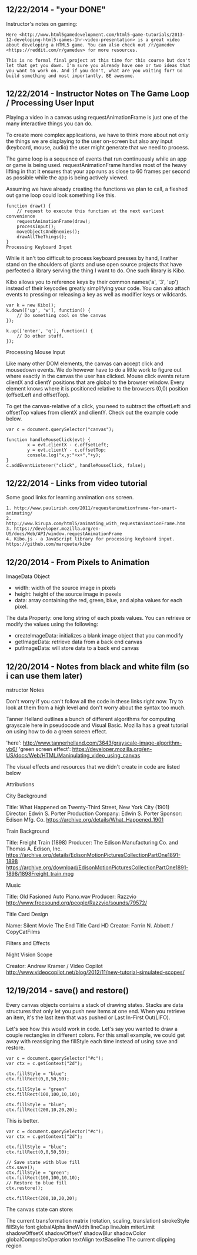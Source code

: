 
## 12/22/2014 - "your DONE"
Instructor's notes on gaming:

	Here <http://www.html5gamedevelopment.com/html5-game-tutorials/2013-12-developing-html5-games-1hr-video-presentation> is a great video about developing a HTML5 game. You can also check out /r/gamedev <https://reddit.com/r/gamedev> for more resources.

	This is no formal final project at this time for this course but don't let that get you down. I'm sure you already have one or two ideas that you want to work on. And if you don't, what are you waiting for? Go build something and most importantly, BE awesome.

## 12/22/2014 - Instructor Notes on The Game Loop / Processing User Input

Playing a video in a canvas using requestAnimationFrame is just one of the many interactive things you can do.

To create more complex applications, we have to think more about not only the things we are displaying to the user on-screen but also any input (keyboard, mouse, audio) the user might generate that we need to process.

The game loop is a sequence of events that run continuously while an app or game is being used. requestAnimationFrame handles most of the heavy lifting in that it ensures that your app runs as close to 60 frames per second as possible while the app is being actively viewed.

Assuming we have already creating the functions we plan to call, a fleshed out game loop could look something like this.

	function draw() {
	    // request to execute this function at the next earliest convenience
	    requestAnimationFrame(draw);
	    processInput();
	    moveObjectsAndEnemies();
	    drawAllTheThings();
	}
	Processing Keyboard Input

While it isn't too difficult to process keyboard presses by hand, I rather stand on the shoulders of giants and use open source projects that have perfected a library serving the thing I want to do. One such library is Kibo.

Kibo allows you to reference keys by their common names('a', '3', 'up') instead of their keycodes greatly simplifying your code. You can also attach events to pressing or releasing a key as well as modifier keys or wildcards.

	var k = new Kibo();
	k.down(['up', 'w'], function() {
	    // Do something cool on the canvas
	});

	k.up(['enter', 'q'], function() {
	    // Do other stuff.
	});

Processing Mouse Input

Like many other DOM elements, the canvas can accept click and mousedown events. We do however have to do a little work to figure out where exactly in the canvas the user has clicked. Mouse click events return clientX and clientY positions that are global to the browser window. Every element knows where it is positioned relative to the browsers (0,0) position (offsetLeft and offsetTop).

To get the canvas-relative of a click, you need to subtract the offsetLeft and offsetTop values from clientX and clientY. Check out the example code below.

	var c = document.querySelector("canvas");

	function handleMouseClick(evt) {
	        x = evt.clientX - c.offsetLeft;
	        y = evt.clientY - c.offsetTop;
	        console.log("x,y:"+x+","+y);
	}
	c.addEventListener("click", handleMouseClick, false);

## 12/22/2014 - Links from video tutorial

Some good links for learning annimation ons screen. 

	1. http://www.paulirish.com/2011/requestanimationframe-for-smart-animating/
	2. http://www.kirupa.com/html5/animating_with_requestAnimationFrame.htm
	3. https://developer.mozilla.org/en-US/docs/Web/API/window.requestAnimationFrame
	4. Kibo.js - a JavaScript library for processing keyboard input. https://github.com/marquete/kibo


## 12/20/2014 - From Pixels to Animation

ImageData Object
- width: width of the source image in pixels
- height: height of the source image in pexels
- data: array containing the red, green, blue, and alpha values for each pixel.

The data Property: one long string of each pixels values.  You can retrieve or modify the values using the following:
- createImageData: initializes a blank image object that you can modify
- getImageData: retrieve data from a back end canvas
- putImageData: will store data to a back end canvas

## 12/20/2014 - Notes from black and white film (so i can use them later)

nstructor Notes

Don't worry if you can't follow all the code in these links right now. Try to look at them from a high level and don't worry about the syntax too much.

Tanner Helland outlines a bunch of different algorithms for computing grayscale here in pseudocode and Visual Basic. Mozilla has a great tutorial on using how to do a green screen effect.

'here': http://www.tannerhelland.com/3643/grayscale-image-algorithm-vb6/
'green screen effect': https://developer.mozilla.org/en-US/docs/Web/HTML/Manipulating_video_using_canvas

The visual effects and resources that we didn't create in code are listed below

Attributions

City Background

Title: What Happened on Twenty-Third Street, New York City (1901)
Director: Edwin S. Porter
Production Company: Edwin S. Porter
Sponsor: Edison Mfg. Co.
https://archive.org/details/What_Happened_1901

Train Background

Title: Freight Train (1898)
Producer: The Edison Manufacturing Co. and Thomas A. Edison, Inc.
https://archive.org/details/EdisonMotionPicturesCollectionPartOne1891-1898
https://archive.org/download/EdisonMotionPicturesCollectionPartOne1891-1898/1898Freight_train.mpg

Music

Title: Old Fasioned Auto Piano.wav
Producer: Razzvio
http://www.freesound.org/people/Razzvio/sounds/79572/

Title Card Design

Name: Silent Movie The End Title Card HD
Creator: Farrin N. Abbott / CopyCatFilms

Filters and Effects

Night Vision Scope

Creator: Andrew Kramer / Video Copilot http://www.videocopilot.net/blog/2012/11/new-tutorial-simulated-scopes/

## 12/19/2014 - save() and restore()

Every canvas objects contains a stack of drawing states. Stacks are data structures that only let you push new items at one end. When you retrieve an item, it's the last item that was pushed or Last In-First Out(LIFO).

Let's see how this would work in code. Let's say you wanted to draw a couple rectangles in different colors. For this small example, we could get away with reassigning the fillStyle each time instead of using save and restore.

	var c = document.querySelector("#c");
	var ctx = c.getContext("2d");

	ctx.fillStyle = "blue";
	ctx.fillRect(0,0,50,50);

	ctx.fillStyle = "green"
	ctx.fillRect(100,100,10,10);

	ctx.fillStyle = "blue";
	ctx.fillRect(200,10,20,20);

This is better.

	var c = document.querySelector("#c");
	var ctx = c.getContext("2d");

	ctx.fillStyle = "blue";
	ctx.fillRect(0,0,50,50);

	// Save state with blue fill
	ctx.save();
	ctx.fillStyle = "green";
	ctx.fillRect(100,100,10,10);
	// Restore to blue fill
	ctx.restore();

	ctx.fillRect(200,10,20,20);

The canvas state can store:

The current transformation matrix (rotation, scaling, translation)
	strokeStyle
	fillStyle
	font
	globalAlpha
	lineWidth
	lineCap
	lineJoin
	miterLimit
	shadowOffsetX
	shadowOffsetY
	shadowBlur
	shadowColor
	globalCompositeOperation
	textAlign
	textBaseline
	The current clipping region